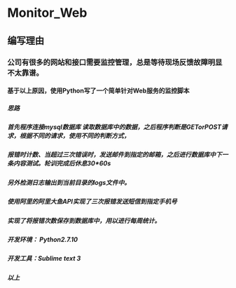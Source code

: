 # Monitor_Web
## 编写理由
### 公司有很多的网站和接口需要监控管理，总是等待现场反馈故障明显不太靠谱。
#### 基于以上原因，使用Python写了一个简单针对Web服务的监控脚本
##### 思路
##### 首先程序连接mysql数据库 读取数据库中的数据，之后程序判断是GETorPOST请求，根据不同的请求，使用不同的判断方式，
##### 报错时计数、当超过三次错误时，发送邮件到指定的邮箱，之后进行数据库中下一条内容测试。轮训完成后休息30*60s
##### 另外检测日志输出到当前目录的logs文件中。
##### 使用阿里的阿里大鱼API实现了三次报错发送短信到指定手机号
##### 实现了将报错次数保存到数据库中，用以进行每周统计。

##### 开发环境： Python2.7.10
##### 开发工具：Sublime text 3
##### 以上
